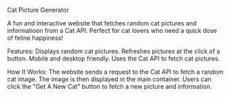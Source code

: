 Cat Picture Generator

A fun and interactive website that fetches random cat pictures and informatioon from a Cat API. Perfect for cat lovers who need a quick dose of feline happiness!

Features:
Displays random cat pictures.
Refreshes pictures at the click of a button.
Mobile and desktop friendly.
Uses the Cat API to fetch cat pictures.


How It Works:
The website sends a request to the Cat API to fetch a random cat image. The image is then displayed in the main container. Users can click the "Get A New Cat" button to fetch a new picture and information.



